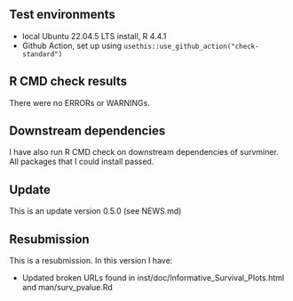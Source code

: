 ## Test environments
* local Ubuntu 22.04.5 LTS install, R 4.4.1
* Github Action, set up using `usethis::use_github_action("check-standard")`

## R CMD check results
There were no ERRORs or WARNINGs.

       
## Downstream dependencies
  
I have also run R CMD check on downstream dependencies of survminer. 
All packages that I could install passed.

## Update

This is an update version 0.5.0 (see NEWS.md)

## Resubmission

This is a resubmission. In this version I have:

- Updated broken URLs found in inst/doc/Informative_Survival_Plots.html and man/surv_pvalue.Rd





